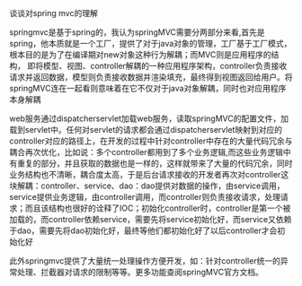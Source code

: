 谈谈对spring mvc的理解

​	springmvc是基于spring的，我认为springMVC需要分两部分来看,首先是spring，他本质就是一个工厂，提供了对于java对象的管理，工厂基于工厂模式，根本目的是为了在编译期对new对象这种行为解耦；而MVC则是应用程序的结构， 即将模型、视图、controller解耦的一种应用程序架构，controller负责接收请求并返回数据，模型则负责接收数据并渲染填充，最终得到视图返回给用户。将springMVC连在一起看则意味着在它不仅对于java对象解耦，同时也对应用程序本身解耦

​	web服务通过dispatcherservlet加载web服务，读取springMVC的配置文件，加载到servlet中。任何对servlet的请求都会通过dispatcherservlet映射到对应的controller对应的路径上，在开发的过程中针对controller中存在的大量代码冗余与耦合再次优化，比如说：多个controller都用到了多个业务逻辑,而这些业务逻辑中有重复的部分，并且获取的数据也是一样的，这样就带来了大量的代码冗余，同时业务结构也不清晰，耦合度太高，于是后台请求接收的开发者再次对controller这块解耦：controller、service、dao：dao提供对数据的操作，由service调用，service提供业务逻辑，由controller调用，而controller则负责接收请求，处理请求；而且该结构也很好的诠释了IOC；初始化controller时，controller是第一个被加载的，而controller依赖service，需要先将service初始化好，而service又依赖于dao，需要先将dao初始化好，最终等他们都初始化好了以后controller才会初始化好 

​	此外springmvc提供了大量统一处理操作方便开发，如：针对controller统一的异常处理、拦截器对请求的限制等等。更多功能查阅springMVC官方文档。